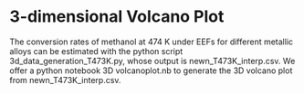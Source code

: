 # 3-dimensional Volcano Plot
The conversion rates of methanol at 474 K under EEFs for different metallic alloys can be estimated with the python script 3d_data_generation_T473K.py, whose output is newn_T473K_interp.csv. We offer a python notebook 3D volcanoplot.nb to generate the 3D volcano plot from newn_T473K_interp.csv.

